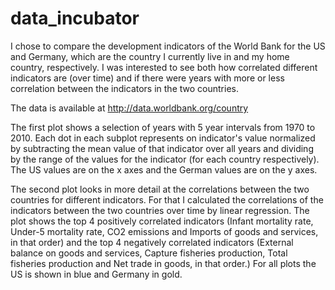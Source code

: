 # data_incubator

I chose to compare the development indicators of the World Bank for the US and Germany, which are the country I currently live in and my home country, respectively. I was interested to see both how correlated different indicators are (over time) and if there were years with more or less correlation between the indicators in the two countries.

The data is available at http://data.worldbank.org/country

The first plot shows a selection of years with 5 year intervals from 1970 to 2010. Each dot in each subplot represents on indicator's value normalized by subtracting the mean value of that indicator over all years and dividing by the range of the values for the indicator (for each country respectively). The US values are on the x axes and the German values are on the y axes. 

The second plot looks in more detail at the correlations between the two countries for different indicators. For that I calculated the correlations of the indicators between the two countries over time by linear regression. The plot shows the top 4 positively correlated indicators (Infant mortality rate, Under-5 mortality rate, CO2 emissions and Imports of goods and services, in that order) and the top 4 negatively correlated indicators (External balance on goods and services, Capture fisheries production, Total fisheries production and Net trade in goods, in that order.) For all plots the US is shown in blue and Germany in gold.
